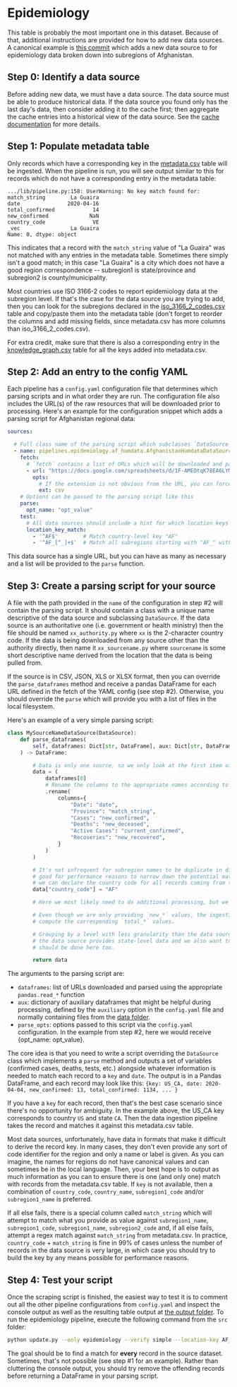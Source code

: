 # Epidemiology
This table is probably the most important one in this dataset. Because of that, additional
instructions are provided for how to add new data sources. A canonical example is
[this commit](https://github.com/open-covid-19/data/commit/0d1d978ce9c6afaecbf5fc9ac9fb386f77d16d4f)
which adds a new data source to for epidemiology data broken down into subregions of Afghanistan.


## Step 0: Identify a data source
Before adding new data, we must have a data source. The data source must be able to produce
historical data. If the data source you found only has the last day's data, then consider adding it
to the cache first; then aggregate the cache entries into a historical view of the data source. See
the [cache documentation](../../README.md#caching) for more details.


## Step 1: Populate metadata table
Only records which have a corresponding key in the [metadata.csv](../../data/metadata.csv) table
will be ingested. When the pipeline is run, you will see output similar to this for records which do
not have a corresponding entry in the metadata table:
```
.../lib/pipeline.py:158: UserWarning: No key match found for:
match_string        La Guaira
date               2020-04-16
total_confirmed            14
new_confirmed             NaN
country_code               VE
_vec                La Guaira
Name: 0, dtype: object
```

This indicates that a record with the `match_string` value of "La Guaira" was not matched with any
entries in the metadata table. Sometimes there simply isn't a good match; in this case "La Guaira"
is a city which does not have a good region correspondence -- subregion1 is state/province and
subregion2 is county/municipality.

Most countries use ISO 3166-2 codes to report epidemiology data at the subregion level. If that's
the case for the data source you are trying to add, then you can look for the subregions declared
in the [iso_3166_2_codes.csv](../../data/iso_3166_2_codes.csv) table and copy/paste them into the
metadata table (don't forget to reorder the columns and add missing fields, since metadata.csv has
more columns than iso_3166_2_codes.csv).

For extra credit, make sure that there is also a corresponding entry in the
[knowledge_graph.csv](../../data/knowledge_graph.csv) table for all the keys added into
metadata.csv.


## Step 2: Add an entry to the config YAML
Each pipeline has a `config.yaml` configuration file that determines which parsing scripts and in
what order they are run. The configuration file also includes the URL(s) of the raw resources that
will be downloaded prior to processing. Here's an example for the configuration snippet which adds
a parsing script for Afghanistan regional data:
```yaml
sources:

  # Full class name of the parsing script which subclasses `DataSource`, relative to `./src`
  - name: pipelines.epidemiology.af_humdata.AfghanistanHumdataDataSource
    fetch:
      # `fetch` contains a list of URLs which will be downloaded and passed to the `parse` function
      - url: "https://docs.google.com/spreadsheets/d/1F-AMEDtqK78EA6LYME2oOsWQsgJi4CT3V_G4Uo-47Rg/export?format=csv&gid=1539509351"
        opts:
          # If the extension is not obvious from the URL, you can force a file extension like this
          ext: csv
    # Options can be passed to the parsing script like this
    parse:
      opt_name: "opt_value"
    test:
      # All data sources should include a hint for which location keys will be output, use regex
      location_key_match:
        - '^AF$'        # Match country-level key "AF"
        - '^AF_[^_]+$'  # Match all subregions starting with "AF_" without including level 2
```

This data source has a single URL, but you can have as many as necessary and a list will be provided
to the `parse` function.


## Step 3: Create a parsing script for your source
A file with the path provided in the `name` of the configuration in step #2 will contain the parsing
script. It should contain a class with a unique name descriptive of the data source and subclassing
`DataSource`. If the data source is an authoritative one (i.e. government or health ministry) then
the file should be named `xx_authority.py` where `xx` is the 2-character country code. If the data
is being downloaded from any source other than the authority directly, then name it
`xx_sourcename.py` where `sourcename` is some short descriptive name derived from the location that
the data is being pulled from.

If the source is in CSV, JSON, XLS or XLSX format, then you can override the `parse_dataframes`
method and receive a pandas DataFrame for each URL defined in the fetch of the YAML config (see step
#2). Otherwise, you should override the `parse` which will provide you with a list of files in the
local filesystem.

Here's an example of a very simple parsing script:
```python
class MySourceNameDataSource(DataSource):
    def parse_dataframes(
        self, dataframes: Dict[str, DataFrame], aux: Dict[str, DataFrame], **parse_opts
    ) -> DataFrame:

        # Data is only one source, so we only look at the first item of the list
        data = (
            dataframes[0]
            # Rename the columns to the appropriate names according to the schema
            .rename(
                columns={
                    "Date": "date",
                    "Province": "match_string",
                    "Cases": "new_confirmed",
                    "Deaths": "new_deceased",
                    "Active Cases": "current_confirmed",
                    "Recoveries": "new_recovered",
                }
            )
        )

        # It's not infrequent for subregion names to be duplicate in different countries, it's also
        # good for performance reasons to narrow down the potential matches as much as possible so
        # we can declare the country code for all records coming from this dataset
        data["country_code"] = "AF"

        # Here we most likely need to do additional processing, but we return as-is as an example

        # Even though we are only providing `new_*` values, the ingestion pipeline will automatically
        # compute the corresponding `total_*` values.

        # Grouping by a level with less granularity than the data source provides (for example, if
        # the data source provides state-level data and we also want to report country-level data)
        # should be done here too.

        return data
```

The arguments to the parsing script are:
* `dataframes`: list of URLs downloaded and parsed using the appropriate `pandas.read_*` function
* `aux`: dictionary of auxiliary dataframes that might be helpful during processing, defined by the
  `auxiliary` option in the `config.yaml` file and normally containing files from the
  [data folder](../../data).
* `parse_opts`: options passed to this script via the `config.yaml` configuration. In the example
  from step #2, here we would receive {opt_name: opt_value}.

The core idea is that you need to write a script overriding the `DataSource` class which
implements a `parse` method and outputs a set of variables (confirmed cases, deaths, tests, etc.)
alongside whatever information is needed to match each record to a `key` and `date`. The output is
in a Pandas DataFrame, and each record may look like this:
`{key: US_CA, date: 2020-04-04, new_confirmed: 13, total_confirmed: 1134, ... }`

If you have a `key` for each record, then that's the best case scenario since there's no opportunity
for ambiguity. In the example above, the US_CA key corresponds to country `US` and state `CA`. Then
the data ingestion pipeline takes the record and matches it against this metadata.csv table.

Most data sources, unfortunately, have data in formats that make it difficult to derive the record
key. In many cases, they don't even provide any sort of code identifier for the region and only a
name or label is given. As you can imagine, the names for regions do not have canonical values and
can sometimes be in the local language. Then, your best hope is to output as much information as you
can to ensure there is one (and only one) match with records from the metadata.csv table. If `key`
is not available, then a combination of `country_code`, `country_name`, `subregion1_code` and/or
`subregion1_name` is preferred.

If all else fails, there is a special column called `match_string` which will attempt to match what
you provide as value against `subregion1_name`, `subregion1_code`, `subregion1_name`,
`subregion2_code` and, if all else fails, attempt a regex match against `match_string` from
metadata.csv. In practice, `country_code` + `match_string` is fine in 99% of cases unless the number
of records in the data source is very large, in which case you should try to build the key by any
means possible for performance reasons.


## Step 4: Test your script
Once the scraping script is finished, the easiest way to test it is to comment out all the other
pipeline configurations from `config.yaml` and inspect the console output as well as the resulting
table output at [the output folder](../../../output/tables). To run the epidemiology pipeline,
execute the following command from the `src` folder:
```sh
python update.py --only epidemiology --verify simple --location-key AF_*
```

The goal should be to find a match for **every** record in the source dataset. Sometimes, that's
not possible (see step #1 for an example). Rather than cluttering the console output, you should try
remove the offending records before returning a DataFrame in your parsing script.
